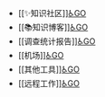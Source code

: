 - [[✨知识社区]][♿GO](./✨知识社区.md.md)
- [[📚知识博客]][♿GO](./📚知识博客.md.md)
- [[调查统计报告]][♿GO](./调查统计报告.md.md)
- [[机场]][♿GO](./机场.md.md)
- [[其他工具]][♿GO](./其他工具.md.md)
- [[远程工作]][♿GO](./远程工作.md.md)
